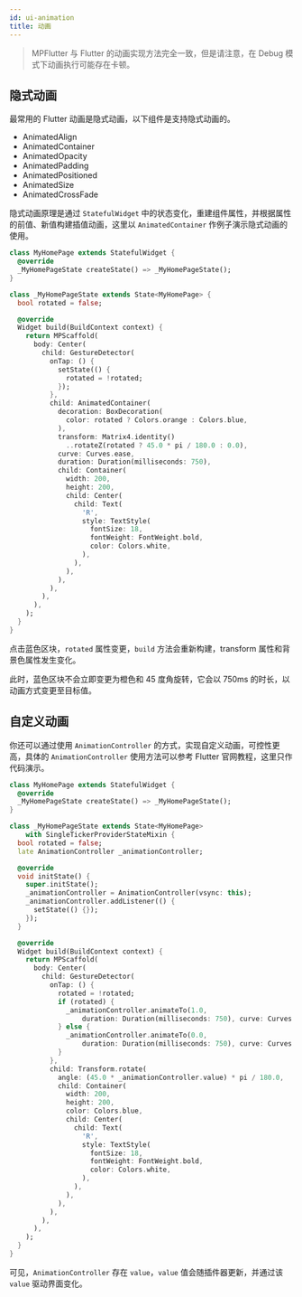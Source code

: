 ```yaml
---
id: ui-animation
title: 动画
---
```


> MPFlutter 与 Flutter 的动画实现方法完全一致，但是请注意，在 Debug 模式下动画执行可能存在卡顿。

## 隐式动画

最常用的 Flutter 动画是隐式动画，以下组件是支持隐式动画的。

- AnimatedAlign
- AnimatedContainer
- AnimatedOpacity
- AnimatedPadding
- AnimatedPositioned
- AnimatedSize
- AnimatedCrossFade

隐式动画原理是通过 `StatefulWidget` 中的状态变化，重建组件属性，并根据属性的前值、新值构建插值动画，这里以 `AnimatedContainer` 作例子演示隐式动画的使用。

```dart
class MyHomePage extends StatefulWidget {
  @override
  _MyHomePageState createState() => _MyHomePageState();
}

class _MyHomePageState extends State<MyHomePage> {
  bool rotated = false;

  @override
  Widget build(BuildContext context) {
    return MPScaffold(
      body: Center(
        child: GestureDetector(
          onTap: () {
            setState(() {
              rotated = !rotated;
            });
          },
          child: AnimatedContainer(
            decoration: BoxDecoration(
              color: rotated ? Colors.orange : Colors.blue,
            ),
            transform: Matrix4.identity()
              ..rotateZ(rotated ? 45.0 * pi / 180.0 : 0.0),
            curve: Curves.ease,
            duration: Duration(milliseconds: 750),
            child: Container(
              width: 200,
              height: 200,
              child: Center(
                child: Text(
                  'R',
                  style: TextStyle(
                    fontSize: 18,
                    fontWeight: FontWeight.bold,
                    color: Colors.white,
                  ),
                ),
              ),
            ),
          ),
        ),
      ),
    );
  }
}
```

点击蓝色区块，`rotated` 属性变更，`build` 方法会重新构建，transform 属性和背景色属性发生变化。

此时，蓝色区块不会立即变更为橙色和 45 度角旋转，它会以 750ms 的时长，以动画方式变更至目标值。

## 自定义动画

你还可以通过使用 `AnimationController` 的方式，实现自定义动画，可控性更高，具体的 `AnimationController` 使用方法可以参考 Flutter 官网教程，这里只作代码演示。

```dart
class MyHomePage extends StatefulWidget {
  @override
  _MyHomePageState createState() => _MyHomePageState();
}

class _MyHomePageState extends State<MyHomePage>
    with SingleTickerProviderStateMixin {
  bool rotated = false;
  late AnimationController _animationController;

  @override
  void initState() {
    super.initState();
    _animationController = AnimationController(vsync: this);
    _animationController.addListener(() {
      setState(() {});
    });
  }

  @override
  Widget build(BuildContext context) {
    return MPScaffold(
      body: Center(
        child: GestureDetector(
          onTap: () {
            rotated = !rotated;
            if (rotated) {
              _animationController.animateTo(1.0,
                  duration: Duration(milliseconds: 750), curve: Curves.ease);
            } else {
              _animationController.animateTo(0.0,
                  duration: Duration(milliseconds: 750), curve: Curves.ease);
            }
          },
          child: Transform.rotate(
            angle: (45.0 * _animationController.value) * pi / 180.0,
            child: Container(
              width: 200,
              height: 200,
              color: Colors.blue,
              child: Center(
                child: Text(
                  'R',
                  style: TextStyle(
                    fontSize: 18,
                    fontWeight: FontWeight.bold,
                    color: Colors.white,
                  ),
                ),
              ),
            ),
          ),
        ),
      ),
    );
  }
}
```

可见，`AnimationController` 存在 `value`，`value` 值会随插件器更新，并通过该 `value` 驱动界面变化。
